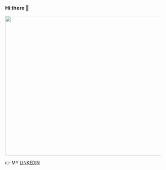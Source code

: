  ### Hi there 👋
 <img src="https://media.giphy.com/media/0m7kKMCIv3Qj50akRO/giphy.gif" width="750" height="450" />
 
👉 MY [LINKEDIN](https://www.linkedin.com/in/karina-segruma/)
<!--
**krnsgrm/krnsgrm** is a ✨ _special_ ✨ repository because its `README.md` (this file) appears on your GitHub profile.

Here are some ideas to get you started:

- 🔭 I’m currently working on ...
- 🌱 I’m currently learning ...
- 👯 I’m looking to collaborate on ...
- 🤔 I’m looking for help with ...
- 💬 Ask me about ...
- 📫 How to reach me: ...
- 😄 Pronouns: ...
- ⚡ Fun fact: ...
-->
